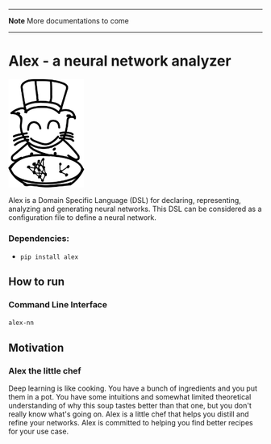 <!-- ;; ---------------------------------------------------------------------- -->
<!-- ;; Created: fre jul 17 19:11:39 2020 (+0200) -->
<!-- ;; Last-Updated: lör jun 19 22:16:29 2021 (+0200)
<!-- ;; Filename: README.md -->
<!-- ;; Author: Yinan Yu -->
<!-- ;; Description:  -->
<!-- ;; ---------------------------------------------------------------------- -->



---
**Note**
More documentations to come

---
# Alex - a neural network analyzer

<img src="./images/logo.png" width="150" alt="Alex logo" title="Alex">

Alex is a Domain Specific Language (DSL) for declaring, representing, analyzing and generating neural networks.
This DSL can be considered as a configuration file to define a neural network.

### Dependencies:
+ `pip install alex`

## How to run

### Command Line Interface
`alex-nn`

## Motivation

### Alex the little chef
Deep learning is like cooking. You have a bunch of ingredients and you put them in a pot. You have some intuitions and somewhat limited theoretical understanding of why this soup tastes better than that one, but you don't really know what's going on. Alex is a little chef that helps you distill and refine your networks. Alex is committed to helping you find better recipes for your use case.
